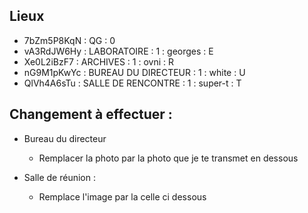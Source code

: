 ## Lieux
 - 7bZm5P8KqN : QG : 0
 - vA3RdJW6Hy : LABORATOIRE : 1 : georges : E
 - Xe0L2iBzF7 : ARCHIVES : 1 : ovni : R
 - nG9M1pKwYc : BUREAU DU DIRECTEUR : 1 : white : U
 - QlVh4A6sTu : SALLE DE RENCONTRE : 1 : super-t : T


## Changement à effectuer :

- Bureau du directeur
   - Remplacer la photo par la photo que je te transmet en dessous

- Salle de réunion :
    - Remplace l'image par la celle ci dessous